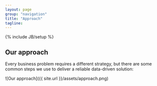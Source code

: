 ```yaml
---
layout: page
group: "navigation"
title: "Approach"
tagline:
---
```

{% include JB/setup %}

## Our approach

Every business problem requires a different strategy, but there are some common steps we use to deliver a reliable data-driven solution:

![Our approach]({{ site.url }}/assets/approach.png)
